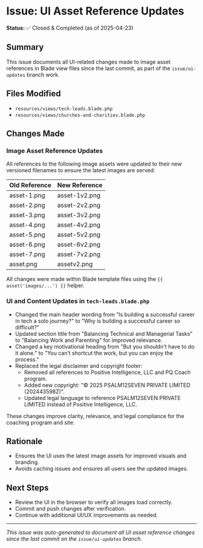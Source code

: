 # Issue: UI Asset Reference Updates

**Status:** ✅ Closed & Completed (as of 2025-04-23)


## Summary
This issue documents all UI-related changes made to image asset references in Blade view files since the last commit, as part of the `issue/ui-updates` branch work.

## Files Modified
- `resources/views/tech-leads.blade.php`
- `resources/views/churches-and-charities.blade.php`

## Changes Made

### Image Asset Reference Updates
All references to the following image assets were updated to their new versioned filenames to ensure the latest images are served:

| Old Reference                | New Reference                |
|------------------------------|------------------------------|
| asset-1.png                  | asset-1v2.png                |
| asset-2.png                  | asset-2v2.png                |
| asset-3.png                  | asset-3v2.png                |
| asset-4.png                  | asset-4v2.png                |
| asset-5.png                  | asset-5v2.png                |
| asset-6.png                  | asset-6v2.png                |
| asset-7.png                  | asset-7v2.png                |
| asset.png                    | assetv2.png                  |

All changes were made within Blade template files using the `{{ asset('images/...') }}` helper.

### UI and Content Updates in `tech-leads.blade.php`
- Changed the main header wording from "Is building a successful career in tech a solo journey?" to "Why is building a successful career so difficult?"
- Updated section title from "Balancing Technical and Managerial Tasks" to "Balancing Work and Parenting" for improved relevance.
- Changed a key motivational heading from "But you shouldn't have to do it alone." to "You can’t shortcut the work, but you can enjoy the process."
- Replaced the legal disclaimer and copyright footer:
  - Removed all references to Positive Intelligence, LLC and PQ Coach program.
  - Added new copyright: "© 2025 PSALM12SEVEN PRIVATE LIMITED (202443598Z)".
  - Updated legal language to reference PSALM12SEVEN PRIVATE LIMITED instead of Positive Intelligence, LLC.

These changes improve clarity, relevance, and legal compliance for the coaching program and site.

## Rationale
- Ensures the UI uses the latest image assets for improved visuals and branding.
- Avoids caching issues and ensures all users see the updated images.

## Next Steps
- Review the UI in the browser to verify all images load correctly.
- Commit and push changes after verification.
- Continue with additional UI/UX improvements as needed.

---
*This issue was auto-generated to document all UI asset reference changes since the last commit on the `issue/ui-updates` branch.*
